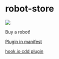 # robot-store
![](https://cloud.githubusercontent.com/assets/14964166/10423929/7f60f950-70d3-11e5-9312-2af20a5956cf.png)

Buy a robot!

[Plugin in manifest](http://rpm-user.github.io/robot-store/github.json)

[hook.io cdd plugin](https://hook.io/rpm-user/github-issues/source)
